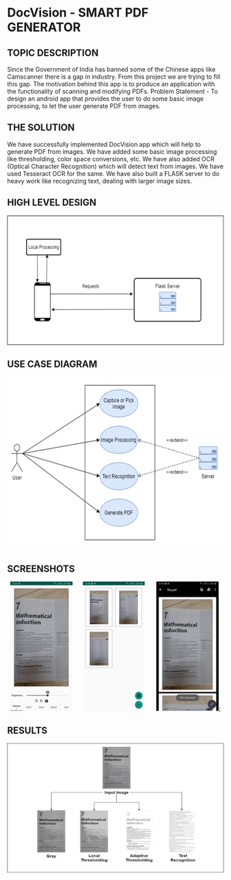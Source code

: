 # DocVision - SMART PDF GENERATOR
## TOPIC DESCRIPTION
Since the Government of India has banned some of the Chinese apps like Camscanner there is a gap in industry. From this project we are trying to fill this gap. The motivation behind this app is to produce an application with the functionality of scanning and modifying PDFs. Problem Statement - To design an android app that provides the user to do some basic image processing, to let the user generate PDF from images.

## THE SOLUTION
We have successfully implemented DocVision app which will help to generate PDF from images. We have added some basic image processing like thresholding, color space conversions, etc. We have also added OCR (Optical Character Recognition) which will detect text from images. We have used Tesseract OCR for the same. We have also built a FLASK server to do heavy work like recognizing text, dealing with larger image sizes.

## HIGH LEVEL DESIGN
<p align="center">
<img src="https://github.com/pranav1152/DocVision/blob/main/Images/High_Level_Design.png" width="600" height="300">
</p>

## USE CASE DIAGRAM
<p align="center">
<img src="https://github.com/pranav1152/DocVision/blob/main/Images/Use_Case_Diagram.png" width="600" height="400">
</p>

## SCREENSHOTS
<p align="center">
<img src="https://github.com/pranav1152/DocVision/blob/main/Images/ScreenShot1.png" height="300"> &nbsp; &nbsp; &nbsp;<img src="https://github.com/pranav1152/DocVision/blob/main/Images/ScreenShot2.png" height="300"> &nbsp; &nbsp; &nbsp;   <img src="https://github.com/pranav1152/DocVision/blob/main/Images/ScreenShot3.png" height="300">;
</p>

## RESULTS
<p align="center">
<img src="https://github.com/pranav1152/DocVision/blob/main/Images/Result.png" width="600" height="300">
</p>
